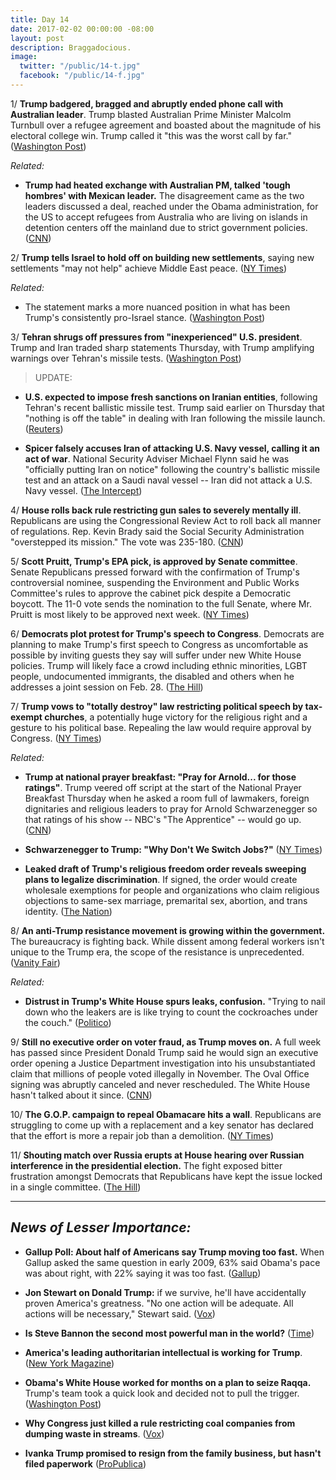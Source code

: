 ```yaml
---
title: Day 14
date: 2017-02-02 00:00:00 -08:00
layout: post
description: Braggadocious.
image:
  twitter: "/public/14-t.jpg"
  facebook: "/public/14-f.jpg"
---
```


1/ **Trump badgered, bragged and abruptly ended phone call with Australian leader**. Trump blasted Australian Prime Minister Malcolm Turnbull over a refu­gee agreement and boasted about the magnitude of his electoral college win. Trump called it "this was the worst call by far." ([Washington Post](https://www.washingtonpost.com/world/national-security/no-gday-mate-on-call-with-australian-pm-trump-badgers-and-brags/2017/02/01/88a3bfb0-e8bf-11e6-80c2-30e57e57e05d_story.html))

_Related:_

* **Trump had heated exchange with Australian PM, talked 'tough hombres' with Mexican leader.** The disagreement came as the two leaders discussed a deal, reached under the Obama administration, for the US to accept refugees from Australia who are living on islands in detention centers off the mainland due to strict government policies. ([CNN](http://www.cnn.com/2017/02/01/politics/malcolm-turnbull-donald-trump-pena-nieto/))

2/ **Trump tells Israel to hold off on building new settlements**, saying new settlements "may not help" achieve Middle East peace. ([NY Times](https://www.nytimes.com/2017/02/02/world/middleeast/iran-missile-test-trump.html))

_Related:_

* The statement marks a more nuanced position in what has been Trump's consistently pro-Israel stance. ([Washington Post](https://www.washingtonpost.com/news/post-politics/wp/2017/02/02/in-a-potential-shift-trump-warns-israel-that-new-settlements-may-not-help-achieve-middle-east-peace/))

3/ **Tehran shrugs off pressures from "inexperienced" U.S. president**. Trump and Iran traded sharp statements Thursday, with Trump amplifying warnings over Tehran's missile tests. ([Washington Post](https://www.washingtonpost.com/world/national-security/with-flynn-putting-iran-on-notice-the-first-days-of-president-trumps-foreign-policy-set-a-combative-tone/2017/02/01/0645f248-e709-11e6-b82f-687d6e6a3e7c_story.html))

> UPDATE:
>
* **U.S. expected to impose fresh sanctions on Iranian entities**, following Tehran's recent ballistic missile test. Trump said earlier on Thursday that "nothing is off the table" in dealing with Iran following the missile launch. ([Reuters](http://www.reuters.com/article/us-usa-trump-iran-sanctions-idUSKBN15H2OE))
>
* **Spicer falsely accuses Iran of attacking U.S. Navy vessel, calling it an act of war**. National Security Adviser Michael Flynn said he was "officially putting Iran on notice" following the country's ballistic missile test and an attack on a Saudi naval vessel -- Iran did not attack a U.S. Navy vessel. ([The Intercept](https://theintercept.com/2017/02/02/press-secretary-sean-spicer-falsely-accuses-iran-of-attacking-u-s-navy-vessel-an-act-of-war/))

4/ **House rolls back rule restricting gun sales to severely mentally ill**. Republicans are using the Congressional Review Act to roll back all manner of regulations. Rep. Kevin Brady said the Social Security Administration "overstepped its mission." The vote was 235-180. ([CNN](http://www.cnn.com/2017/02/02/politics/house-vote-guns-mental-illnesses/index.html))

5/ **Scott Pruitt, Trump's EPA pick, is approved by Senate committee**. Senate Republicans pressed forward with the confirmation of Trump's controversial nominee, suspending the Environment and Public Works Committee's rules to approve the cabinet pick despite a Democratic boycott. The 11-0 vote sends the nomination to the full Senate, where Mr. Pruitt is most likely to be approved next week. ([NY Times](https://www.nytimes.com/2017/02/02/us/politics/scott-pruitt-epa-senate.html))

6/ **Democrats plot protest for Trump's speech to Congress**. Democrats are planning to make Trump's first speech to Congress as uncomfortable as possible by inviting guests they say will suffer under new White House policies. Trump will likely face a crowd including ethnic minorities, LGBT people, undocumented immigrants, the disabled and others when he addresses a joint session on Feb. 28. ([The Hill](http://thehill.com/homenews/house/317473-democrats-plot-protest-for-trumps-speech-to-congress))

7/ **Trump vows to "totally destroy" law restricting political speech by tax-exempt churches**, a potentially huge victory for the religious right and a gesture to his political base. Repealing the law would require approval by Congress. ([NY Times](https://www.nytimes.com/2017/02/02/us/politics/trump-johnson-amendment-political-activity-churches.html))

_Related:_

* **Trump at national prayer breakfast: "Pray for Arnold... for those ratings"**. Trump veered off script at the start of the National Prayer Breakfast Thursday when he asked a room full of lawmakers, foreign dignitaries and religious leaders to pray for Arnold Schwarzenegger so that ratings of his show -- NBC's "The Apprentice" -- would go up. ([CNN](http://www.cnn.com/2017/02/02/politics/donald-trump-national-prayer-breakfast/))

* **Schwarzenegger to Trump: "Why Don't We Switch Jobs?"** ([NY Times](https://www.nytimes.com/2017/02/02/business/media/trump-arnold-schwarzenegger-apprentice.html))

* **Leaked draft of Trump's religious freedom order reveals sweeping plans to legalize discrimination**. If signed, the order would create wholesale exemptions for people and organizations who claim religious objections to same-sex marriage, premarital sex, abortion, and trans identity. ([The Nation](https://www.thenation.com/article/leaked-draft-of-trumps-religious-freedom-order-reveals-sweeping-plans-to-legalize-discrimination/))

8/ **An anti-Trump resistance movement is growing within the government.** The bureaucracy is fighting back. While dissent among federal workers isn't unique to the Trump era, the scope of the resistance is unprecedented. ([Vanity Fair](http://www.vanityfair.com/news/2017/02/donald-trump-federal-government-workers))

_Related:_

* **Distrust in Trump's White House spurs leaks, confusion.** "Trying to nail down who the leakers are is like trying to count the cockroaches under the couch." ([Politico](http://www.politico.com/story/2017/02/trump-aides-distrust-confusion-leaks-234550))

9/ **Still no executive order on voter fraud, as Trump moves on.** A full week has passed since President Donald Trump said he would sign an executive order opening a Justice Department investigation into his unsubstantiated claim that millions of people voted illegally in November. The Oval Office signing was abruptly canceled and never rescheduled. The White House hasn't talked about it since. ([CNN](http://www.cnn.com/2017/02/02/politics/trump-voter-fraud-executive-order/index.html))

10/ **The G.O.P. campaign to repeal Obamacare hits a wall**. Republicans are struggling to come up with a replacement and a key senator has declared that the effort is more a repair job than a demolition. ([NY Times](https://www.nytimes.com/2017/02/02/us/politics/the-campaign-to-destroy-obamacare-hits-a-wall.html))

11/ **Shouting match over Russia erupts at House hearing over Russian interference in the presidential election.** The fight exposed bitter frustration amongst Democrats that Republicans have kept the issue locked in a single committee. ([The Hill](http://thehill.com/policy/national-security/317553-oversight-heads-spar-over-russia-investigation))

---

## _News of Lesser Importance:_

* **Gallup Poll: About half of Americans say Trump moving too fast.** When Gallup asked the same question in early 2009, 63% said Obama's pace was about right, with 22% saying it was too fast. ([Gallup](http://www.gallup.com/poll/203264/half-americans-say-trump-moving-fast.aspx))

* **Jon Stewart on Donald Trump:** if we survive, he'll have accidentally proven America's greatness. "No one action will be adequate. All actions will be necessary," Stewart said. ([Vox](http://www.vox.com/policy-and-politics/2017/2/1/14470626/jon-stewart-trump-executive-order))

* **Is Steve Bannon the second most powerful man in the world?** ([Time](http://time.com/4657665/steve-bannon-donald-trump/))

* **America's leading authoritarian intellectual is working for Trump**. ([New York Magazine](http://nymag.com/daily/intelligencer/2017/02/americas-leading-authoritarian-intellectual-works-for-trump.html))

* **Obama's White House worked for months on a plan to seize Raqqa.** Trump's team took a quick look and decided not to pull the trigger. ([Washington Post](https://www.washingtonpost.com/world/national-security/obamas-white-house-worked-for-months-on-a-plan-to-seize-raqqa-trumps-team-deemed-it-hopelessly-inadequate/2017/02/02/116310fa-e71a-11e6-80c2-30e57e57e05d_story.html))

* **Why Congress just killed a rule restricting coal companies from dumping waste in streams**. ([Vox](http://www.vox.com/2017/2/2/14488448/stream-protection-rule))

* **Ivanka Trump promised to resign from the family business, but hasn't filed paperwork** ([ProPublica](https://www.propublica.org/article/ivanka-trump-promised-to-resign-from-family-business-hasnt-filed-paperwork))
